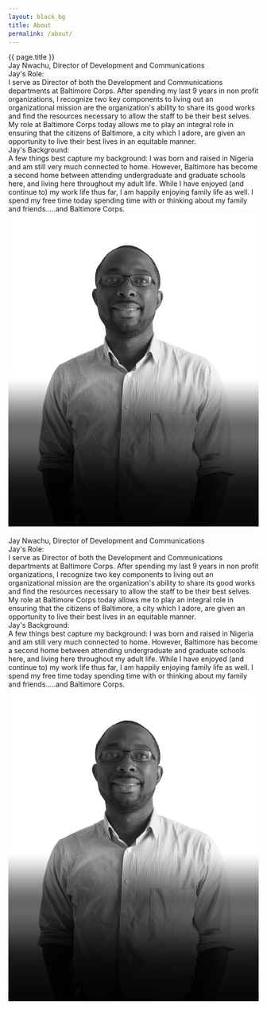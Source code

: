 ```yaml
---
layout: black_bg
title: About
permalink: /about/
---
```


<div class="noisy_wrapper">
	<div class="page-title">{{ page.title }}</div>
	<div class="noisy_wrapper-member clearfix">
		<div class="default_text_med"><!-- removed .member_bio_text -->
			<div class="default_text_lg">Jay Nwachu, Director of Development and Communications</div><!-- removed .member_bio_title -->
			<div class="default_text_lg">Jay's Role:</div>
			I serve as Director of both the Development and Communications departments at Baltimore Corps. After spending my last 9 years in non profit organizations, I recognize two key components to living out an organizational mission are the organization's ability to share its good works and find the resources necessary to allow the staff to be their best selves. My role at Baltimore Corps today allows me to play an integral role in ensuring that the citizens of Baltimore, a city which I adore, are given an opportunity to live their best lives in an equitable manner.
			<div class="default_text_lg">Jay's Background:</div>
			A few things best capture my background: I was born and raised in Nigeria and am still very much connected to home. However, Baltimore has become a second home between attending undergraduate and graduate schools here, and living here throughout my adult life. While I have enjoyed (and continue to) my work life thus far, I am happily enjoying family life as well. I spend my free time today spending time with or thinking about my family and friends.....and Baltimore Corps.
		</div>
		<div class="member_bio_img">
			<img src="/img/member1.png" />
		</div>
	</div>
	<div class="member_spacer">&nbsp;</div>
	<div class="noisy_wrapper-member clearfix">
		<div class="default_text_med">
			<div class="default_text_lg">Jay Nwachu, Director of Development and Communications</div>
			<div class="default_text_lg">Jay's Role:</div>
			I serve as Director of both the Development and Communications departments at Baltimore Corps. After spending my last 9 years in non profit organizations, I recognize two key components to living out an organizational mission are the organization's ability to share its good works and find the resources necessary to allow the staff to be their best selves. My role at Baltimore Corps today allows me to play an integral role in ensuring that the citizens of Baltimore, a city which I adore, are given an opportunity to live their best lives in an equitable manner.
			<div class="default_text_lg">Jay's Background:</div>
			A few things best capture my background: I was born and raised in Nigeria and am still very much connected to home. However, Baltimore has become a second home between attending undergraduate and graduate schools here, and living here throughout my adult life. While I have enjoyed (and continue to) my work life thus far, I am happily enjoying family life as well. I spend my free time today spending time with or thinking about my family and friends.....and Baltimore Corps.
		</div>
		<div class="member_bio_img">
			<img src="/img/member1.png" />
		</div>
	</div>
</div>